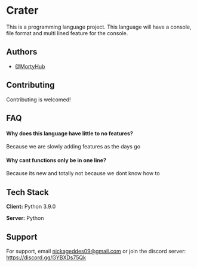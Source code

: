 
# Crater

This is a programming language project. This language will have a console, file format and multi lined feature for the console.



## Authors

- [@MortyHub](https://www.github.com/MortyHub)



## Contributing

Contributing is welcomed! 





## FAQ

#### Why does this language have little to no features?

Because we are slowly adding features as the days go 

#### Why cant functions only be in one line?

Because its new and totally not because we dont know how to




## Tech Stack

**Client:** Python 3.9.0

**Server:** Python




## Support

For support, email nickageddes09@gmail.com
or join the discord server: https://discord.gg/GYBXDs75Qk





